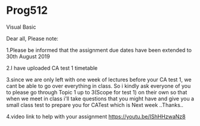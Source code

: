 # Prog512
Visual Basic

Dear all, Please note:

1.Please be informed that the assignment due dates have been extended to 30th August 2019

2.I have uploaded CA test 1 timetable

3.since we are only left with one week of lectures before your CA test 1, we cant be able to go over everything in class. So i kindly ask everyone of you to please go through Topic 1 up to 3(Scope for test 1) on their own so that when we meet in class i'll take questions that you might have and give you a small class test to prepare you for CATest which is Next week ..Thanks..

4.video link to help with your assignment https://youtu.be/IShHHzwaNz8
